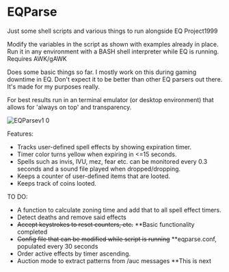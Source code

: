 # EQParse
Just some shell scripts and various things to run alongside EQ Project1999

Modify the variables in the script as shown with examples already in place.
Run it in any environment with a BASH shell interpreter while EQ is running.
Requires AWK/gAWK

Does some basic things so far. I mostly work on this during gaming downtime in EQ.
Don't expect it to be better than other EQ parsers out there. It's made for my purposes really. 

For best results run in an terminal emulator (or desktop environment) that allows for 'always on top' and transparency. 

![EQParsev1 0](https://user-images.githubusercontent.com/54084333/140630900-3f91b72e-db70-48cb-92da-e9f904adac2e.png)

Features:
- Tracks user-defined spell effects by showing expiration timer. 
- Timer color turns yellow when expiring in <=15 seconds.
- Spells such as invis, IVU, mez, fear etc. can be monitored every 0.3 seconds and a sound file played when dropped/dropping.
- Keeps a counter of user-defined items that are looted.
- Keeps track of coins looted. 

TO DO:
- A function to calculate zoning time and add that to all spell effect timers.
- Detect deaths and remove said effects
- ~~Accept keystrokes to reset counters, etc.~~ **Basic functionality completed
- ~~Config file that can be modified while script is running~~ **eqparse.conf, populated every 30 seconds
- Order active effects by timer ascending.
- Auction mode to extract patterns from /auc messages **This is next
